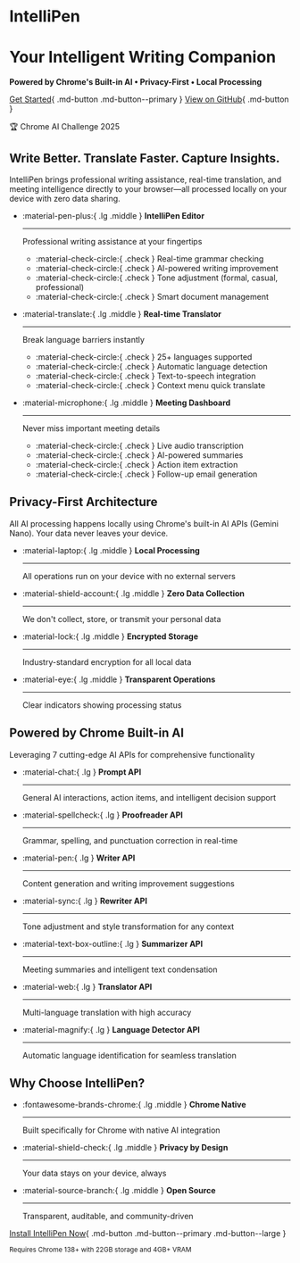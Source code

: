 # IntelliPen

<div class="hero" markdown>

<div class="hero-content" markdown>

# Your Intelligent Writing Companion

**Powered by Chrome's Built-in AI • Privacy-First • Local Processing**

[Get Started](getting-started.md){ .md-button .md-button--primary }
[View on GitHub](https://github.com/vietanhdev/IntelliPen){ .md-button }

<span class="badge">:trophy: Chrome AI Challenge 2025</span>

</div>

</div>

## Write Better. Translate Faster. Capture Insights.

IntelliPen brings professional writing assistance, real-time translation, and meeting intelligence directly to your browser—all processed locally on your device with zero data sharing.

<div class="grid cards" markdown>

-   :material-pen-plus:{ .lg .middle } __IntelliPen Editor__

    ---

    Professional writing assistance at your fingertips

    - :material-check-circle:{ .check } Real-time grammar checking
    - :material-check-circle:{ .check } AI-powered writing improvement
    - :material-check-circle:{ .check } Tone adjustment (formal, casual, professional)
    - :material-check-circle:{ .check } Smart document management

-   :material-translate:{ .lg .middle } __Real-time Translator__

    ---

    Break language barriers instantly

    - :material-check-circle:{ .check } 25+ languages supported
    - :material-check-circle:{ .check } Automatic language detection
    - :material-check-circle:{ .check } Text-to-speech integration
    - :material-check-circle:{ .check } Context menu quick translate

-   :material-microphone:{ .lg .middle } __Meeting Dashboard__

    ---

    Never miss important meeting details

    - :material-check-circle:{ .check } Live audio transcription
    - :material-check-circle:{ .check } AI-powered summaries
    - :material-check-circle:{ .check } Action item extraction
    - :material-check-circle:{ .check } Follow-up email generation

</div>

## Privacy-First Architecture

All AI processing happens locally using Chrome's built-in AI APIs (Gemini Nano). Your data never leaves your device.

<div class="grid cards" markdown>

-   :material-laptop:{ .lg .middle } __Local Processing__

    ---

    All operations run on your device with no external servers

-   :material-shield-account:{ .lg .middle } __Zero Data Collection__

    ---

    We don't collect, store, or transmit your personal data

-   :material-lock:{ .lg .middle } __Encrypted Storage__

    ---

    Industry-standard encryption for all local data

-   :material-eye:{ .lg .middle } __Transparent Operations__

    ---

    Clear indicators showing processing status

</div>

## Powered by Chrome Built-in AI

Leveraging 7 cutting-edge AI APIs for comprehensive functionality

<div class="grid cards" markdown>

-   :material-chat:{ .lg } __Prompt API__

    ---

    General AI interactions, action items, and intelligent decision support

-   :material-spellcheck:{ .lg } __Proofreader API__

    ---

    Grammar, spelling, and punctuation correction in real-time

-   :material-pen:{ .lg } __Writer API__

    ---

    Content generation and writing improvement suggestions

-   :material-sync:{ .lg } __Rewriter API__

    ---

    Tone adjustment and style transformation for any context

-   :material-text-box-outline:{ .lg } __Summarizer API__

    ---

    Meeting summaries and intelligent text condensation

-   :material-web:{ .lg } __Translator API__

    ---

    Multi-language translation with high accuracy

-   :material-magnify:{ .lg } __Language Detector API__

    ---

    Automatic language identification for seamless translation

</div>

## Why Choose IntelliPen?

<div class="grid cards" markdown>

-   :fontawesome-brands-chrome:{ .lg .middle } __Chrome Native__

    ---

    Built specifically for Chrome with native AI integration

-   :material-shield-check:{ .lg .middle } __Privacy by Design__

    ---

    Your data stays on your device, always

-   :material-source-branch:{ .lg .middle } __Open Source__

    ---

    Transparent, auditable, and community-driven

</div>

<div class="center-content" markdown>

[Install IntelliPen Now](getting-started.md){ .md-button .md-button--primary .md-button--large }

<small>Requires Chrome 138+ with 22GB storage and 4GB+ VRAM</small>

</div>
